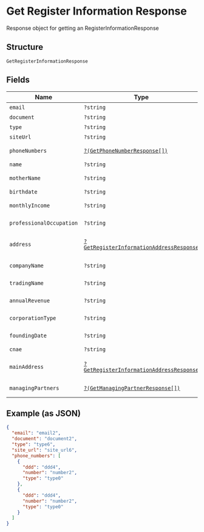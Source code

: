 
# Get Register Information Response

Response object for getting an RegisterInformationResponse

## Structure

`GetRegisterInformationResponse`

## Fields

| Name | Type | Tags | Description | Getter | Setter |
|  --- | --- | --- | --- | --- | --- |
| `email` | `?string` | Optional | - | getEmail(): ?string | setEmail(?string email): void |
| `document` | `?string` | Optional | - | getDocument(): ?string | setDocument(?string document): void |
| `type` | `?string` | Optional | - | getType(): ?string | setType(?string type): void |
| `siteUrl` | `?string` | Optional | - | getSiteUrl(): ?string | setSiteUrl(?string siteUrl): void |
| `phoneNumbers` | [`?(GetPhoneNumberResponse[])`](../../doc/models/get-phone-number-response.md) | Optional | - | getPhoneNumbers(): ?array | setPhoneNumbers(?array phoneNumbers): void |
| `name` | `?string` | Optional | - | getName(): ?string | setName(?string name): void |
| `motherName` | `?string` | Optional | - | getMotherName(): ?string | setMotherName(?string motherName): void |
| `birthdate` | `?string` | Optional | - | getBirthdate(): ?string | setBirthdate(?string birthdate): void |
| `monthlyIncome` | `?string` | Optional | - | getMonthlyIncome(): ?string | setMonthlyIncome(?string monthlyIncome): void |
| `professionalOccupation` | `?string` | Optional | - | getProfessionalOccupation(): ?string | setProfessionalOccupation(?string professionalOccupation): void |
| `address` | [`?GetRegisterInformationAddressResponse`](../../doc/models/get-register-information-address-response.md) | Optional | - | getAddress(): ?GetRegisterInformationAddressResponse | setAddress(?GetRegisterInformationAddressResponse address): void |
| `companyName` | `?string` | Optional | - | getCompanyName(): ?string | setCompanyName(?string companyName): void |
| `tradingName` | `?string` | Optional | - | getTradingName(): ?string | setTradingName(?string tradingName): void |
| `annualRevenue` | `?string` | Optional | - | getAnnualRevenue(): ?string | setAnnualRevenue(?string annualRevenue): void |
| `corporationType` | `?string` | Optional | - | getCorporationType(): ?string | setCorporationType(?string corporationType): void |
| `foundingDate` | `?string` | Optional | - | getFoundingDate(): ?string | setFoundingDate(?string foundingDate): void |
| `cnae` | `?string` | Optional | - | getCnae(): ?string | setCnae(?string cnae): void |
| `mainAddress` | [`?GetRegisterInformationAddressResponse`](../../doc/models/get-register-information-address-response.md) | Optional | - | getMainAddress(): ?GetRegisterInformationAddressResponse | setMainAddress(?GetRegisterInformationAddressResponse mainAddress): void |
| `managingPartners` | [`?(GetManagingPartnerResponse[])`](../../doc/models/get-managing-partner-response.md) | Optional | - | getManagingPartners(): ?array | setManagingPartners(?array managingPartners): void |

## Example (as JSON)

```json
{
  "email": "email2",
  "document": "document2",
  "type": "type6",
  "site_url": "site_url6",
  "phone_numbers": [
    {
      "ddd": "ddd4",
      "number": "number2",
      "type": "type0"
    },
    {
      "ddd": "ddd4",
      "number": "number2",
      "type": "type0"
    }
  ]
}
```

